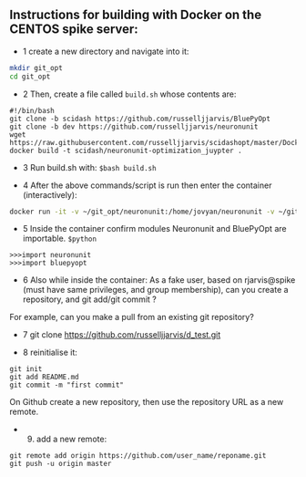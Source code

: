 ## Instructions for building with Docker on the CENTOS spike server:

* 1 create a new directory and navigate into it:
``` bash
mkdir git_opt
cd git_opt
```
* 2 Then, create a file called `build.sh` whose contents are:
```
#!/bin/bash
git clone -b scidash https://github.com/russelljjarvis/BluePyOpt
git clone -b dev https://github.com/russelljjarvis/neuronunit
wget https://raw.githubusercontent.com/russelljjarvis/scidashopt/master/Dockerfile
docker build -t scidash/neuronunit-optimization_juypter .
```

* 3 Run build.sh with: 
`$bash build.sh`

* 4 After the above commands/script is run then enter the container (interactively):
```bash
docker run -it -v ~/git_opt/neuronunit:/home/jovyan/neuronunit -v ~/git_opt/BluePyOpt:/home/jovyan/BluePyOpt scidash/neuronunit-optimization_juypter /bin/bash
```
* 5 Inside the container confirm modules Neuronunit and BluePyOpt are importable.
`$python` 

```
>>>import neuronunit
>>>import bluepyopt
```


* 6 Also while inside the container:
As a fake user, based on rjarvis@spike (must have same privileges, and group membership), can you create a repository, and git add/git commit ?

For example, can you make a pull from an existing git repository?
* 7 git clone https://github.com/russelljjarvis/d_test.git

* 8 reinitialise it:
```
git init
git add README.md
git commit -m "first commit"
```
On Github create a new repository, then use the repository URL as a new remote.

* 9. add a new remote:
```
git remote add origin https://github.com/user_name/reponame.git
git push -u origin master
```
